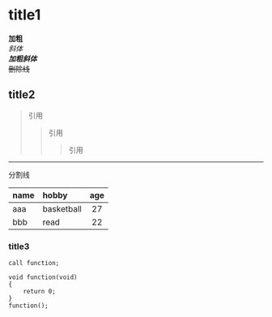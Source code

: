# title1
**加粗**  
*斜体*  
***加粗斜体***  
~~删除线~~  

## title2
>引用  
>>引用  
>>>引用  

---
分割线

name|hobby|age
--|:--|:--:
aaa|basketball|27
bbb|read|22

### title3
`call function;`

```
void function(void)
{
    return 0;
}
function();
```  
